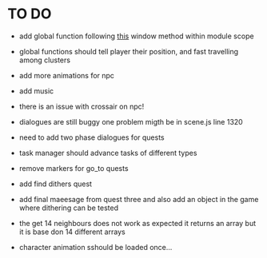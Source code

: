 # TO DO
* add global function following [this](https://stackoverflow.com/questions/53630310/use-functions-defined-in-es6-module-directly-in-html#53630402) window method within module scope
* global functions should tell player their position, and fast travelling among clusters
* add more animations for npc
* add music
* there is an issue with crossair on npc!
* dialogues are still buggy one problem migth be in scene.js line 1320
* need to add two phase dialogues for quests
* task manager should advance tasks of different types
* remove markers for go_to quests
* add find dithers quest
* add final maeesage from quest three and also add an object in the game where dithering can be tested
* the get 14 neighbours does not work as expected it returns an array but it is base don 14 different arrays

* character animation sshould be loaded once...